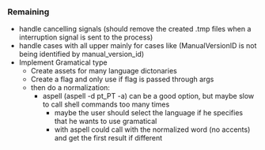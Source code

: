 ### Remaining

- handle cancelling signals (should remove the created .tmp files when a interruption signal is sent to the process)
- handle cases with all upper mainly for cases like (ManualVersionID is not being identified by manual_version_id)
- Implement Gramatical type
  - Create assets for many language dictonaries
  - Create a flag and only use if flag is passed through args
  - then do a normalization:
    - aspell (aspell -d pt_PT -a) can be a good option, but maybe slow to call shell commands too many times
      - maybe the user should select the language if he specifies that he wants to use gramatical
      - with aspell could call with the normalized word (no accents) and get the first result if different
